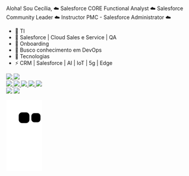 Aloha!
Sou Cecília,
☁️ Salesforce CORE Functional Analyst ☁️ Salesforce Community Leader ☁️ Instructor PMC - Salesforce Administrator ☁️

- 🔭 TI
- 🌱 Salesforce  | Cloud Sales e Service  | QA
- 👯 Onboarding 
- 🤔 Busco conhecimento em DevOps
- 💬 Tecnologias
- ⚡ CRM | Salesforce | AI | IoT | 5g | Edge

<div>
  <a href="https://github.com/CeciMaya">
  <img height="180em" src="https://github-readme-stats.vercel.app/api?username=CeciMaya&show_icons=true&theme=dracula&include_all_commits=true&count_private=true"/>
  <img height="180em" src="https://github-readme-stats.vercel.app/api/top-langs/?username=CeciMaya&layout=compact&langs_count=7&theme=dracula"/>
</div>
  
  <div>
    <img height="50em" src="https://cdn.jsdelivr.net/gh/devicons/devicon/icons/salesforce/salesforce-original.svg" />
    <img height="50em" src="https://cdn.jsdelivr.net/gh/devicons/devicon/icons/jira/jira-original.svg" />
    <img height="50em" src="https://cdn.jsdelivr.net/gh/devicons/devicon/icons/googlecloud/googlecloud-original.svg" />
    <img height="50em" src="https://cdn.jsdelivr.net/gh/devicons/devicon/icons/canva/canva-original.svg" />
    <img height="50em" src="https://cdn.jsdelivr.net/gh/devicons/devicon/icons/facebook/facebook-original.svg" />
    <i class="devicon-adonisjs-original colori"></i>
</div>
 <div>
  <a href = "mailto:mariacecilia.brasil.mg@gmail.com"><img src="https://img.shields.io/badge/-Gmail-%23333?style=for-the-badge&logo=gmail&logoColor=white" target="_blank"></a>
  <a href="https://www.linkedin.com/in/maria-cecília-silva-37593632/-45875016a" target="_blank"><img src="https://img.shields.io/badge/-LinkedIn-%230077B5?style=for-the-badge&logo=linkedin&logoColor=white" target="_blank"></a> 
   </div>
 
   ![Snake animation](https://github.com/CeciMaya/CeciMaya/blob/output/github-contribution-grid-snake.svg)
